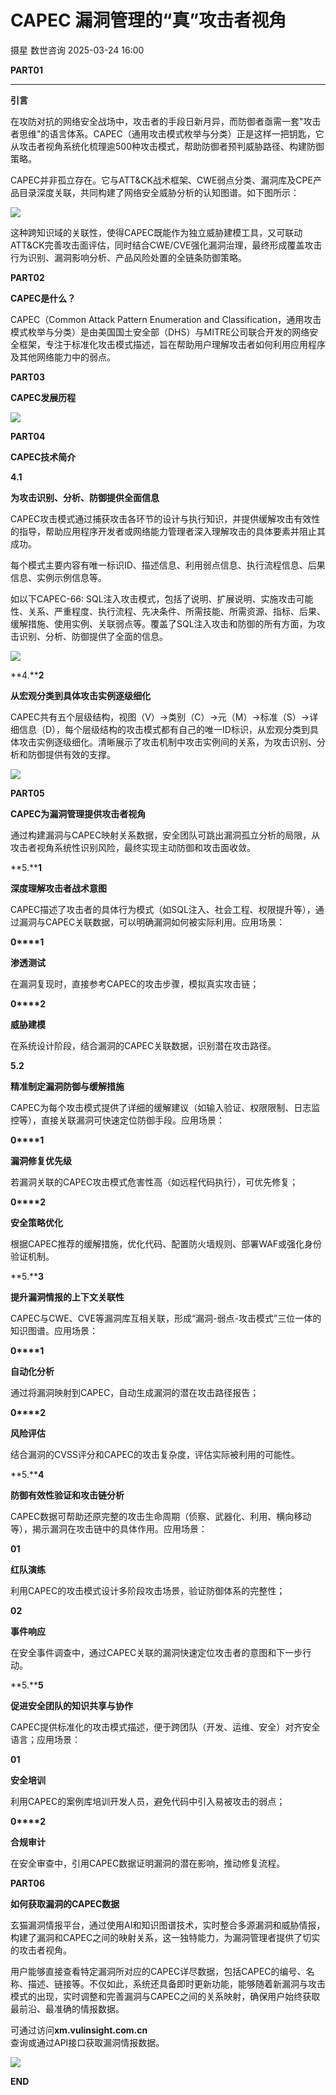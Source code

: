 #  CAPEC 漏洞管理的“真”攻击者视角   
摄星  数世咨询   2025-03-24 16:00  
  
**PART****0****1**  
  
****  
  
**引言**  
  
  
在攻防对抗的网络安全战场中，攻击者的手段日新月异，而防御者亟需一套"攻击者思维"的语言体系。CAPEC（通用攻击模式枚举与分类）正是这样一把钥匙，它从攻击者视角系统化梳理逾500种攻击模式，帮助防御者预判威胁路径、构建防御策略。  
  
CAPEC并非孤立存在。它与ATT&CK战术框架、CWE弱点分类、漏洞库及CPE产品目录深度关联，共同构建了网络安全威胁分析的认知图谱。如下图所示：  
  
![](https://mmbiz.qpic.cn/mmbiz_png/aDp3uVPyHOciazmO5ApKVP8CWh63ARibN8qWUfecFHwPHUeohyYCoiaJ5U4taibaqWKhUeJtgFiaycCYDBdG5JK56AQ/640?wx_fmt=png&from=appmsg "")  
  
  
这种跨知识域的关联性，使得CAPEC既能作为独立威胁建模工具，又可联动ATT&CK完善攻击面评估，同时结合CWE/CVE强化漏洞治理，最终形成覆盖攻击行为识别、漏洞影响分析、产品风险处置的全链条防御策略。  
  
**PART****0****2**  
  
  
**CAPEC是什么？**  
  
  
CAPEC（Common Attack Pattern Enumeration and Classification，通用攻击模式枚举与分类）是由美国国土安全部（DHS）与MITRE公司联合开发的网络安全框架，专注于标准化攻击模式描述，旨在帮助用户理解攻击者如何利用应用程序及其他网络能力中的弱点。  
  
**PART****0****3**  
  
  
**CAPEC发展历程**  
  
  
  
![](https://mmbiz.qpic.cn/mmbiz_png/aDp3uVPyHOciazmO5ApKVP8CWh63ARibN8or6ZUJk7hj8Knm6M5Js9frhJJfxlBEiaD9CxjEgt9Gk9GiaICNqu78icA/640?wx_fmt=png&from=appmsg "")  
  
  
**PART****0****4**  
  
  
**CAPEC技术简介**  
  
  
  
**4.1**  
  
  
**为攻击识别、分析、防御提供全面信息**  
  
CAPEC攻击模式通过捕获攻击各环节的设计与执行知识，并提供缓解攻击有效性的指导，帮助应用程序开发者或网络能力管理者深入理解攻击的具体要素并阻止其成功。  
  
每个模式主要内容有唯一标识ID、描述信息、利用弱点信息、执行流程信息、后果信息、实例示例信息等。  
  
如以下CAPEC-66: SQL注入攻击模式，包括了说明、扩展说明、实施攻击可能性、关系、严重程度、执行流程、先决条件、所需技能、所需资源、指标、后果、缓解措施、使用实例、关联弱点等。覆盖了SQL注入攻击和防御的所有方面，为攻击识别、分析、防御提供了全面的信息。  
  
![](https://mmbiz.qpic.cn/mmbiz_png/aDp3uVPyHOciazmO5ApKVP8CWh63ARibN8DjkbdlWZz6rDqDUCGdYicPpYZHtQEq8j4LTPCjcySa7znAHPibQhQPgw/640?wx_fmt=png&from=appmsg "")  
  
  
**4.****2**  
  
  
**从宏观分类到具体攻击实例逐级细化**  
  
CAPEC共有五个层级结构，视图（V）→类别（C）→元（M）→标准（S）→详细信息（D），每个层级结构的攻击模式都有自己的唯一ID标识，从宏观分类到具体攻击实例逐级细化。清晰展示了攻击机制中攻击实例间的关系，为攻击识别、分析和防御提供有效的支撑。  
  
![](https://mmbiz.qpic.cn/mmbiz_png/aDp3uVPyHOciazmO5ApKVP8CWh63ARibN8poskUFTHxqziaCTibaneLbqsx7bypv58tREMzq2nibFnZDDxYibjibHdvhA/640?wx_fmt=png&from=appmsg "")  
  
  
**PART****0****5**  
  
  
**CAPEC为漏洞管理提供攻击者视角**  
  
  
通过构建漏洞与CAPEC映射关系数据，安全团队可跳出漏洞孤立分析的局限，从攻击者视角系统性识别风险，最终实现主动防御和攻击面收敛。  
  
**5.****1**  
  
  
**深度理解攻击者战术意图**  
  
CAPEC描述了攻击者的具体行为模式（如SQL注入、社会工程、权限提升等），通过漏洞与CAPEC关联数据，可以明确漏洞如何被实际利用。应用场景：  
  
**0****1**  
  
**渗透测试**  
  
在漏洞复现时，直接参考CAPEC的攻击步骤，模拟真实攻击链；  
  
**0****2**  
  
**威胁建模**  
  
在系统设计阶段，结合漏洞的CAPEC关联数据，识别潜在攻击路径。  
  
  
**5.2**  
  
  
**精准制定漏洞防御与缓解措施**  
  
CAPEC为每个攻击模式提供了详细的缓解建议（如输入验证、权限限制、日志监控等），直接关联漏洞可快速定位防御手段。应用场景：  
  
**0****1**  
  
**漏洞修复优先级**  
  
若漏洞关联的CAPEC攻击模式危害性高（如远程代码执行），可优先修复；  
  
**0****2**  
  
**安全策略优化**  
  
根据CAPEC推荐的缓解措施，优化代码、配置防火墙规则、部署WAF或强化身份验证机制。  
  
  
**5.****3**  
  
  
**提升漏洞情报的上下文关联性**  
  
CAPEC与CWE、CVE等漏洞库互相关联，形成“漏洞-弱点-攻击模式”三位一体的知识图谱。应用场景：  
  
**0****1**  
  
**自动化分析**  
  
通过将漏洞映射到CAPEC，自动生成漏洞的潜在攻击路径报告；  
  
**0****2**  
  
**风险评估**  
  
结合漏洞的CVSS评分和CAPEC的攻击复杂度，评估实际被利用的可能性。  
  
  
**5.****4**  
  
  
**防御有效性验证和攻击链分析**  
  
CAPEC数据可帮助还原完整的攻击生命周期（侦察、武器化、利用、横向移动等），揭示漏洞在攻击链中的具体作用。应用场景：  
  
**01**  
  
**红队演练**  
  
利用CAPEC的攻击模式设计多阶段攻击场景，验证防御体系的完整性；  
  
**02**  
  
**事件响应**  
  
在安全事件调查中，通过CAPEC关联的漏洞快速定位攻击者的意图和下一步行动。  
  
  
**5.****5**  
  
  
**促进安全团队的知识共享与协作**  
  
CAPEC提供标准化的攻击模式描述，便于跨团队（开发、运维、安全）对齐安全语言；应用场景：  
  
**01**  
  
**安全培训**  
  
利用CAPEC的案例库培训开发人员，避免代码中引入易被攻击的弱点；  
  
**0****2**  
  
**合规审计**  
  
在安全审查中，引用CAPEC数据证明漏洞的潜在影响，推动修复流程。  
  
  
**PART****0****6**  
  
  
**如何获取漏洞的CAPEC数据**  
  
  
玄猫漏洞情报平台，通过使用AI和知识图谱技术，实时整合多源漏洞和威胁情报，构建了漏洞和CAPEC之间的映射关系，这一独特能力，为漏洞管理者提供了切实的攻击者视角。  
  
用户能够直接查看特定漏洞所对应的CAPEC详尽数据，包括CAPEC的编号、名称、描述、链接等。不仅如此，系统还具备即时更新功能，能够随着新漏洞与攻击模式的出现，实时调整和完善漏洞与CAPEC之间的关系映射，确保用户始终获取最前沿、最准确的情报数据。  
  
可通过访问**xm.vulinsight.com.cn**  
查询或通过API接口获取漏洞情报数据。  
  
![](https://mmbiz.qpic.cn/mmbiz_png/aDp3uVPyHOciazmO5ApKVP8CWh63ARibN8wI5iaeqy8A6lth235Lp6uy8TRia2V7nkP1b0Zay9Sws14ngcws6ia60lw/640?wx_fmt=png&from=appmsg "")  
  
  
**END**  
  
  
  
  
